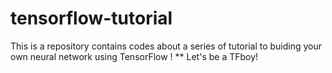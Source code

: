 # tensorflow-tutorial
This is a repository contains codes about a series of tutorial to buiding your own neural network using TensorFlow ! 
** Let's be a TFboy!
